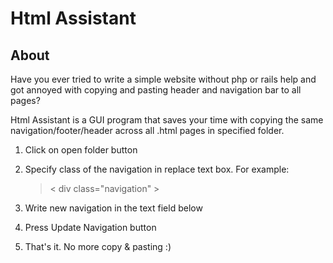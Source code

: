 # Html Assistant

## About

Have you ever tried to write a simple website without php or rails help and got annoyed with copying and pasting header and navigation bar to all pages?

Html Assistant is a GUI program that saves your time with copying the same navigation/footer/header across all .html pages in specified folder.

1. Click on open folder button
2. Specify class of the navigation in replace text box. For example:

	> &lt; div class="navigation" &gt; 

3. Write new navigation in the text field below
4. Press Update Navigation button
5. That's it. No more copy & pasting :)
